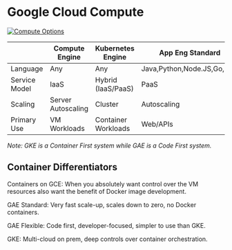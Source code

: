 # Google Cloud Compute

[![Compute Options](https://storage.googleapis.com/gweb-cloudblog-publish/images/GCP2Bcompute2Bservice2Bladder51qi.max-1200x1200.PNG)](https://cloud.google.com/blog/products/gcp/time-to-hello-world-vms-vs-containers-vs-paas-vs-faas)

|               | Compute Engine     | Kubernetes Engine   | App Eng Standard           | App Eng Flexible    | Cloud Functions            |
| ------------- | ------------------ | ------------------- | -------------------------- | ------------------- | -------------------------- |
| Language      | Any                | Any                 | Java,Python,Node.JS,Go,PHP | Any                 | Node.JS,Python             |
| Service Model | IaaS               | Hybrid (IaaS/PaaS)  | PaaS                       | PaaS                | Microservices Architecture |
| Scaling       | Server Autoscaling | Cluster             | Autoscaling                | Autoscaling         | Serverless                 |
| Primary Use   | VM Workloads       | Container Workloads | Web/APIs                   | Web/APIs, Container | Lightweight Event Actions  |

_Note: GKE is a Container First system while GAE is a Code First system._

## Container Differentiators

Containers on GCE: When you absolutely want control over the VM resources also want the benefit of Docker image development.

GAE Standard: Very fast scale-up, scales down to zero, no Docker containers.  

GAE Flexible: Code first, developer-focused, simpler to use than GKE.

GKE: Multi-cloud on prem, deep controls over container orchestration.
